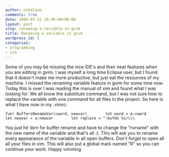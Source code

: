 ```yaml
---
author: nikolavp
comments: true
date: 2008-07-21 18:49:00+00:00
layout: post
slug: renaming-a-variable-in-gvim
title: Renaming a variable in gvim
wordpress_id: 5
categories:
- programming
- vim
---
```


Some of you may be missing the nice IDE's and their neat features when you are editing in gvim. I was myself a long time Eclipse user, but I found that it doesn't make me more productive, but just eat the resources of my machine. I missed the renaming variable feature in gvim for some time now. Today this is over I was reading the manual of vim and found what I was looking for. We all know the substitute command, but I was not sure how to replace the variable with one command for all files in the project. So here is what I have now in my .vimrc:

    
    fun! BuffersRenameVar(cword, newvar)        let word = a:cword        let newvar = a:newvar        let replace = ":bufdo %s/\\\


You just hit \brn for buffer rename and have to change the "nvname"
with the new name of the variable and that's all :). This will ask you
to rename every appearance of the variable in all open buffers. Don't
forget to open all all your files in vim. This will also put a global
mark named "R" so you can continue your work. Happy vimming
